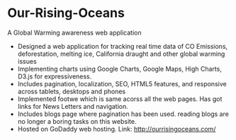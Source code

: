 # Our-Rising-Oceans
A Global Warming awareness web application


-	Designed a web application for tracking real time data of CO Emissions, deforestation, melting ice, California draught and other global warming issues
- Implementing charts using Google Charts, Google Maps, High Charts, D3.js for expressiveness.
- Includes pagination, localization, SEO, HTML5 features, and responsive across tablets, desktops and phones
- Implemented footwe which is same acorss all the web pages. Has got links for News Letters and navigation.
- Includes blogs page where pagination has been used. reading blogs are no longer a boring tasks on this website. 
- Hosted on GoDaddy web hosting. Link: http://ourrisingoceans.com/


